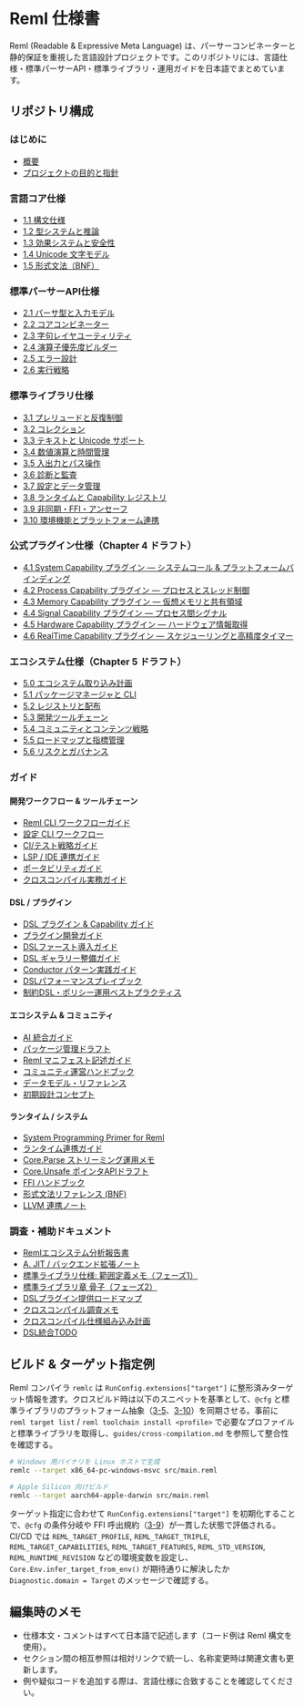# Reml 仕様書

Reml (Readable & Expressive Meta Language) は、パーサーコンビネーターと静的保証を重視した言語設計プロジェクトです。このリポジトリには、言語仕様・標準パーサーAPI・標準ライブラリ・運用ガイドを日本語でまとめています。

## リポジトリ構成

### はじめに

- [概要](0-1-overview.md)
- [プロジェクトの目的と指針](0-2-project-purpose.md)

### 言語コア仕様

- [1.1 構文仕様](1-1-syntax.md)
- [1.2 型システムと推論](1-2-types-Inference.md)
- [1.3 効果システムと安全性](1-3-effects-safety.md)
- [1.4 Unicode 文字モデル](1-4-test-unicode-model.md)
- [1.5 形式文法（BNF）](1-5-formal-grammar-bnf.md)

### 標準パーサーAPI仕様

- [2.1 パーサ型と入力モデル](2-1-parser-type.md)
- [2.2 コアコンビネーター](2-2-core-combinator.md)
- [2.3 字句レイヤユーティリティ](2-3-lexer.md)
- [2.4 演算子優先度ビルダー](2-4-op-builder.md)
- [2.5 エラー設計](2-5-error.md)
- [2.6 実行戦略](2-6-execution-strategy.md)

### 標準ライブラリ仕様

- [3.1 プレリュードと反復制御](3-1-core-prelude-iteration.md)
- [3.2 コレクション](3-2-core-collections.md)
- [3.3 テキストと Unicode サポート](3-3-core-text-unicode.md)
- [3.4 数値演算と時間管理](3-4-core-numeric-time.md)
- [3.5 入出力とパス操作](3-5-core-io-path.md)
- [3.6 診断と監査](3-6-core-diagnostics-audit.md)
- [3.7 設定とデータ管理](3-7-core-config-data.md)
- [3.8 ランタイムと Capability レジストリ](3-8-core-runtime-capability.md)
- [3.9 非同期・FFI・アンセーフ](3-9-core-async-ffi-unsafe.md)
- [3.10 環境機能とプラットフォーム連携](3-10-core-env.md)

### 公式プラグイン仕様（Chapter 4 ドラフト）

- [4.1 System Capability プラグイン — システムコール & プラットフォームバインディング](4-1-system-plugin.md)
- [4.2 Process Capability プラグイン — プロセスとスレッド制御](4-2-process-plugin.md)
- [4.3 Memory Capability プラグイン — 仮想メモリと共有領域](4-3-memory-plugin.md)
- [4.4 Signal Capability プラグイン — プロセス間シグナル](4-4-signal-plugin.md)
- [4.5 Hardware Capability プラグイン — ハードウェア情報取得](4-5-hardware-plugin.md)
- [4.6 RealTime Capability プラグイン — スケジューリングと高精度タイマー](4-6-realtime-plugin.md)

### エコシステム仕様（Chapter 5 ドラフト）

- [5.0 エコシステム取り込み計画](5-0-ecosystem-integration-plan.md)
- [5.1 パッケージマネージャと CLI](5-1-package-manager-cli.md)
- [5.2 レジストリと配布](5-2-registry-distribution.md)
- [5.3 開発ツールチェーン](5-3-developer-toolchain.md)
- [5.4 コミュニティとコンテンツ戦略](5-4-community-content.md)
- [5.5 ロードマップと指標管理](5-5-roadmap-metrics.md)
- [5.6 リスクとガバナンス](5-6-risk-governance.md)

### ガイド

#### 開発ワークフロー & ツールチェーン

- [Reml CLI ワークフローガイド](guides/cli-workflow.md)
- [設定 CLI ワークフロー](guides/config-cli.md)
- [CI/テスト戦略ガイド](guides/ci-strategy.md)
- [LSP / IDE 連携ガイド](guides/lsp-integration.md)
- [ポータビリティガイド](guides/portability.md)
- [クロスコンパイル実務ガイド](guides/cross-compilation.md)

#### DSL / プラグイン

- [DSL プラグイン & Capability ガイド](guides/DSL-plugin.md)
- [プラグイン開発ガイド](guides/plugin-authoring.md)
- [DSLファースト導入ガイド](guides/dsl-first-guide.md)
- [DSL ギャラリー整備ガイド](guides/dsl-gallery.md)
- [Conductor パターン実践ガイド](guides/conductor-pattern.md)
- [DSLパフォーマンスプレイブック](guides/dsl-performance-playbook.md)
- [制約DSL・ポリシー運用ベストプラクティス](guides/constraint-dsl-best-practices.md)

#### エコシステム & コミュニティ

- [AI 統合ガイド](guides/ai-integration.md)
- [パッケージ管理ドラフト](guides/package-management.md)
- [Reml マニフェスト記述ガイド](guides/manifest-authoring.md)
- [コミュニティ運営ハンドブック](guides/community-handbook.md)
- [データモデル・リファレンス](guides/data-model-reference.md)
- [初期設計コンセプト](guides/early-design-concepts.md)

#### ランタイム / システム

- [System Programming Primer for Reml](guides/system-programming-primer.md)
- [ランタイム連携ガイド](guides/runtime-bridges.md)
- [Core.Parse ストリーミング運用メモ](guides/core-parse-streaming.md)
- [Core.Unsafe ポインタAPIドラフト](guides/core-unsafe-ptr-api-draft.md)
- [FFI ハンドブック](guides/reml-ffi-handbook.md)
- [形式文法リファレンス (BNF)](1-5-formal-grammar-bnf.md)
- [LLVM 連携ノート](guides/llvm-integration-notes.md)

### 調査・補助ドキュメント

- [Remlエコシステム分析報告書](reml-ecosystem-analysis.md)
- [A. JIT / バックエンド拡張ノート](notes/a-jit.md)
- [標準ライブラリ仕様: 範囲定義メモ（フェーズ1）](notes/core-library-scope.md)
- [標準ライブラリ章 骨子（フェーズ2）](notes/core-library-outline.md)
- [DSLプラグイン提供ロードマップ](notes/dsl-plugin-roadmap.md)
- [クロスコンパイル調査メモ](notes/cross-compilation-spec-intro.md)
- [クロスコンパイル仕様組み込み計画](notes/cross-compilation-spec-update-plan.md)
- [DSL統合TODO](todo-dsl-integration.md)

## ビルド & ターゲット指定例

Reml コンパイラ `remlc` は `RunConfig.extensions["target"]` に整形済みターゲット情報を渡す。クロスビルド時は以下のスニペットを基準として、`@cfg` と標準ライブラリのプラットフォーム抽象（[3-5](3-5-core-io-path.md)、[3-10](3-10-core-env.md)）を同期させる。事前に `reml target list` / `reml toolchain install <profile>` で必要なプロファイルと標準ライブラリを取得し、`guides/cross-compilation.md` を参照して整合性を確認する。

```bash
# Windows 用バイナリを Linux ホストで生成
remlc --target x86_64-pc-windows-msvc src/main.reml

# Apple Silicon 向けビルド
remlc --target aarch64-apple-darwin src/main.reml
```

ターゲット指定に合わせて `RunConfig.extensions["target"]` を初期化することで、`@cfg` の条件分岐や FFI 呼出規約（[3-9](3-9-core-async-ffi-unsafe.md)）が一貫した状態で評価される。CI/CD では `REML_TARGET_PROFILE`, `REML_TARGET_TRIPLE`, `REML_TARGET_CAPABILITIES`, `REML_TARGET_FEATURES`, `REML_STD_VERSION`, `REML_RUNTIME_REVISION` などの環境変数を設定し、`Core.Env.infer_target_from_env()` が期待通りに解決したか `Diagnostic.domain = Target` のメッセージで確認する。


## 編集時のメモ

- 仕様本文・コメントはすべて日本語で記述します（コード例は Reml 構文を使用）。
- セクション間の相互参照は相対リンクで統一し、名称変更時は関連文書も更新します。
- 例や疑似コードを追加する際は、言語仕様に合致することを確認してください。
